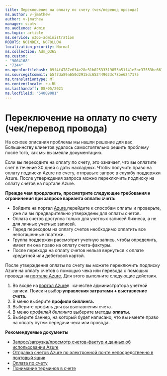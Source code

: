 ```yaml
---
title: Переключение на оплату по счету (чек/перевод провода)
ms.author: v-jmathew
author: v-jmathew
manager: scotv
ms.audience: Admin
ms.topic: article
ms.service: o365-administration
ROBOTS: NOINDEX, NOFOLLOW
localization_priority: Normal
ms.collection: Adm_O365
ms.custom:
- "9004168"
- "7344"
ms.openlocfilehash: 09f4f4787e634e28e31b02533319853b51f41e5bc37553be6615c2389063818c
ms.sourcegitcommit: b5f7da89a650d2915dc652449623c78be6247175
ms.translationtype: MT
ms.contentlocale: ru-RU
ms.lasthandoff: 08/05/2021
ms.locfileid: "54009081"
---
```

# <a name="switch-to-pay-by-invoice-checkwire-transfer"></a>Переключение на оплату по счету (чек/перевод провода)

На основе описания проблемы мы нашли решение для вас. Большинству клиентов удалось самостоятельно решить проблему после того, как мы высмеяли документацию.

Если вы переходите на оплату по счету, это означает, что вы оплатите счет в течение 30 дней с даты накладных. Чтобы получить право на оплату подписки Azure по счету, отправьте запрос в службу поддержки Azure. После утверждения запроса можно переключить подписку на оплату счетов на портале Azure.

**Прежде чем продолжить, просмотрите следующие требования и ограничения при запросе варианта оплаты счета:**

- Войдите на портал [Azure,](https://portal.azure.com/)перейдите к способам оплаты и проверьте, уже ли вы предварительно утверждены для оплаты счетов.
- Оплата счетов доступна только для учетных записей бизнеса, а не для личных учетных записей.
- Перед переходом на оплату счетов необходимо оплатить все непогашенные платежи.
- Группа поддержки рассмотрит учетную запись, чтобы определить, имеет ли она право на оплату счета-фактуры.
- После перехода на оплату счетов нельзя вернуться к оплате кредитной или дебетовой картой.

После утверждения оплаты по счету вы можете переключить подписку Azure на оплату счетов с помощью чека или перевода с помощью провода на [портале Azure.](https://portal.azure.com/)
Для этого выполните следующие действия.

1. Во входе на [портал Azure](https://portal.azure.com/)в   качестве администратора учетной записи. Поиск и выбор **управления затратами + выставление счета.**
2. В меню выберите **профили биллинга.**
3. Выберите профиль для вы выставления счета.
4. В меню *профилей биллинга* выберите методы **оплаты.**
5. Выберите баннер, на который будет написано, что вы имеете право на оплату путем передачи чека или провода.

**Рекомендуемые документы**

- [Запрос/загрузка/просмотр счетов-фактур и данных об использовании Azure](https://docs.microsoft.com/azure/billing/billing-download-azure-invoice-daily-usage-date)
- [Отправка счетов Azure по электронной почте непосредственно в почтовый ящик](https://docs.microsoft.com/azure/billing/billing-download-azure-invoice-daily-usage-date)
- [Оплата по счету](https://docs.microsoft.com/azure/billing/billing-how-to-pay-by-invoice)
- [Понимание терминов в счете](https://docs.microsoft.com/azure/billing/billing-understand-your-invoice)
